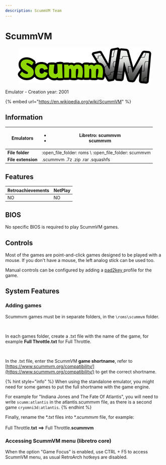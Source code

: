 ```yaml
---
description: ScummVM Team
---
```


# ScummVM

<figure><img src="https://raw.githubusercontent.com/fabricecaruso/es-theme-carbon/5149a33eed46b2af638b06119397d4023b75131f/art/logos/scummvm.svg" alt=""><figcaption></figcaption></figure>

Emulator - Creation year: 2001

{% embed url="https://en.wikipedia.org/wiki/ScummVM" %}

## Information

| **Emulators**      | <ul><li>Libretro: scummvm</li><li>scummvm</li></ul>      |
| ------------------ | -------------------------------------------------------- |
| **File folder**    | :open\_file\_folder: roms \ :open\_file\_folder: scummvm |
| **File extension** | .scummvm .7z .zip .rar .squashfs                         |

## Features

| Retroachievements | NetPlay |
| ----------------- | ------- |
| NO                | NO      |

## BIOS

No specific BIOS is required to play ScummVM games.

## Controls

Most of the games are point-and-click games designed to be played with a mouse. If you don't have a mouse, the left analog stick can be used too.

Manual controls can be configured by adding a [pad2key ](../../../controllers/pad2key.md)profile for the game.

## System Features

### Adding games

Scummvm games must be in separate folders, in the `\roms\scummvm` folder.

<figure><img src="https://i.imgur.com/qfDZ5Np.png" alt=""><figcaption></figcaption></figure>

In each games folder, create a .txt file with the name of the game, for example **Full Throttle.txt** for Full Throttle.

<figure><img src="https://i.imgur.com/zNotr1I.png" alt=""><figcaption></figcaption></figure>

In the .txt file, enter the ScummVM **game shortname**, refer to [https://www.scummvm.org/compatibility/](https://www.scummvm.org/compatibility/) to get the correct shortname.

{% hint style="info" %}
When using the standalone emulator, you might need for some games to put the full shortname with the game engine.

For example for "Indiana Jones and The Fate Of Atlantis", you will need to write `scumm:atlantis` in the atlantis.scummvm file, as there is a second game `cryomni3d:atlantis`.
{% endhint %}

Finally, rename the \*._txt_ files into \*._scummvm_ file, for example:\
\
Full Throttle.**txt**  **==>** Full Throttle.**scummvm**

### Accessing ScummVM menu (libretro core)

When the option "Game Focus" is enabled, use CTRL + F5 to access ScummVM menu, as usual RetroArch hotkeys are disabled.
